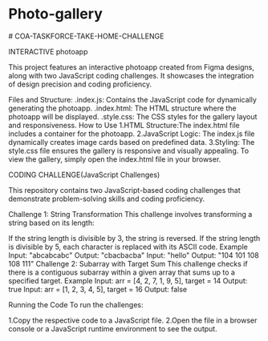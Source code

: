 ﻿# Photo-gallery
﻿# COA-TASKFORCE-TAKE-HOME-CHALLENGE
 
  INTERACTIVE photoapp
  
This project features an interactive photoapp created from Figma designs, along with two JavaScript coding challenges. It showcases the integration of design precision and coding proficiency.

Files and Structure:
.index.js: Contains the JavaScript code for dynamically generating the photoapp.
.index.html: The HTML structure where the photoapp will be displayed.
.style.css: The CSS styles for the gallery layout and responsiveness.
How to Use
1.HTML Structure:The index.html file includes a container for the photoapp.
2.JavaScript Logic: The index.js file dynamically creates image cards based on predefined data.
3.Styling: The style.css file ensures the gallery is responsive and visually appealing.
To view the gallery, simply open the index.html file in your browser.



CODING CHALLENGE(JavaScript Challenges)

This repository contains two JavaScript-based coding challenges that demonstrate problem-solving skills and coding proficiency.

Challenge 1: String Transformation
This challenge involves transforming a string based on its length:

If the string length is divisible by 3, the string is reversed.
If the string length is divisible by 5, each character is replaced with its ASCII code.
Example
Input: "abcabcabc"
Output: "cbacbacba"
Input: "hello"
Output: "104 101 108 108 111"
Challenge 2: Subarray with Target Sum
This challenge checks if there is a contiguous subarray within a given array that sums up to a specified target.
Example
Input: arr = [4, 2, 7, 1, 9, 5], target = 14
Output: true
Input: arr = [1, 2, 3, 4, 5], target = 16
Output: false

Running the Code
To run the challenges:

1.Copy the respective code to a JavaScript file.
2.Open the file in a browser console or a JavaScript runtime environment to see the output.
